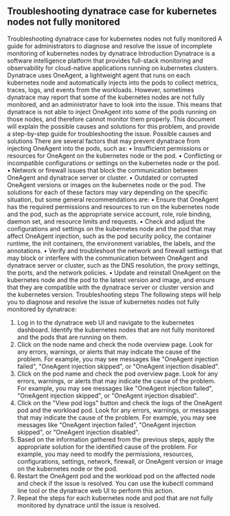 ## Troubleshooting dynatrace case for kubernetes nodes not fully monitored

Troubleshooting dynatrace case for kubernetes nodes not fully monitored
A guide for administrators to diagnose and resolve the issue of incomplete monitoring of kubernetes nodes by dynatrace
Introduction
Dynatrace is a software intelligence platform that provides full-stack monitoring and observability for cloud-native applications running on kubernetes clusters. Dynatrace uses OneAgent, a lightweight agent that runs on each kubernetes node and automatically injects into the pods to collect metrics, traces, logs, and events from the workloads.
However, sometimes dynatrace may report that some of the kubernetes nodes are not fully monitored, and an administrator have to look into the issue. This means that dynatrace is not able to inject OneAgent into some of the pods running on those nodes, and therefore cannot monitor them properly. This document will explain the possible causes and solutions for this problem, and provide a step-by-step guide for troubleshooting the issue.
Possible causes and solutions
There are several factors that may prevent dynatrace from injecting OneAgent into the pods, such as:
•	Insufficient permissions or resources for OneAgent on the kubernetes node or the pod.
•	Conflicting or incompatible configurations or settings on the kubernetes node or the pod.
•	Network or firewall issues that block the communication between OneAgent and dynatrace server or cluster.
•	Outdated or corrupted OneAgent versions or images on the kubernetes node or the pod.
The solutions for each of these factors may vary depending on the specific situation, but some general recommendations are:
•	Ensure that OneAgent has the required permissions and resources to run on the kubernetes node and the pod, such as the appropriate service account, role, role binding, daemon set, and resource limits and requests.
•	Check and adjust the configurations and settings on the kubernetes node and the pod that may affect OneAgent injection, such as the pod security policy, the container runtime, the init containers, the environment variables, the labels, and the annotations.
•	Verify and troubleshoot the network and firewall settings that may block or interfere with the communication between OneAgent and dynatrace server or cluster, such as the DNS resolution, the proxy settings, the ports, and the network policies.
•	Update and reinstall OneAgent on the kubernetes node and the pod to the latest version and image, and ensure that they are compatible with the dynatrace server or cluster version and the kubernetes version.
Troubleshooting steps
The following steps will help you to diagnose and resolve the issue of kubernetes nodes not fully monitored by dynatrace:
1.	Log in to the dynatrace web UI and navigate to the kubernetes dashboard. Identify the kubernetes nodes that are not fully monitored and the pods that are running on them.
2.	Click on the node name and check the node overview page. Look for any errors, warnings, or alerts that may indicate the cause of the problem. For example, you may see messages like "OneAgent injection failed", "OneAgent injection skipped", or "OneAgent injection disabled".
3.	Click on the pod name and check the pod overview page. Look for any errors, warnings, or alerts that may indicate the cause of the problem. For example, you may see messages like "OneAgent injection failed", "OneAgent injection skipped", or "OneAgent injection disabled".
4.	Click on the "View pod logs" button and check the logs of the OneAgent pod and the workload pod. Look for any errors, warnings, or messages that may indicate the cause of the problem. For example, you may see messages like "OneAgent injection failed", "OneAgent injection skipped", or "OneAgent injection disabled".
5.	Based on the information gathered from the previous steps, apply the appropriate solution for the identified cause of the problem. For example, you may need to modify the permissions, resources, configurations, settings, network, firewall, or OneAgent version or image on the kubernetes node or the pod.
6.	Restart the OneAgent pod and the workload pod on the affected node and check if the issue is resolved. You can use the kubectl command line tool or the dynatrace web UI to perform this action.
7.	Repeat the steps for each kubernetes node and pod that are not fully monitored by dynatrace until the issue is resolved.

